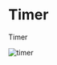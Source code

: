 # Timer
Timer

![timer](https://user-images.githubusercontent.com/106821254/206870508-f6c05501-4da1-4f35-914c-27256b0ae602.png)
